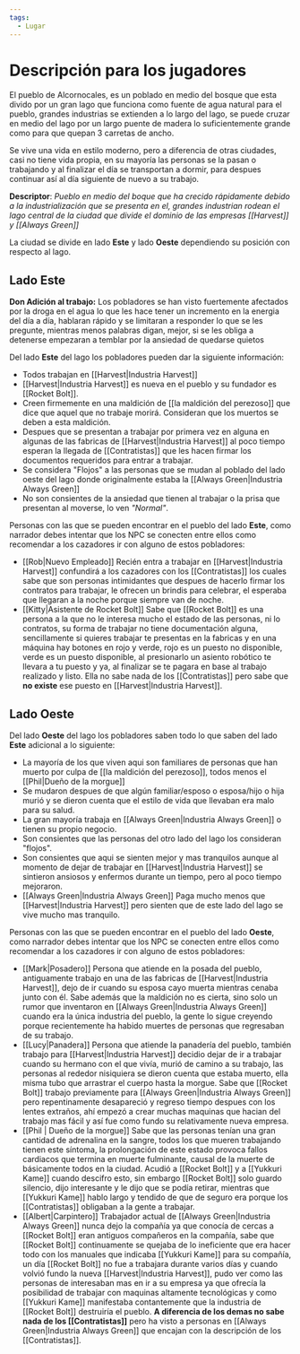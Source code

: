 ```yaml
---
tags:
  - Lugar
---
```

# Descripción para los jugadores
El pueblo de Alcornocales, es un poblado en medio del bosque que esta divido por un gran lago que funciona como fuente de agua natural para el pueblo, grandes industrias se extienden a lo largo del lago, se puede cruzar en medio del lago por un largo puente de madera lo suficientemente grande como para que quepan 3 carretas de ancho.

Se vive una vida en estilo moderno, pero a diferencia de otras ciudades, casi no tiene vida propia, en su mayoría las personas se la pasan o trabajando y al finalizar el día se transportan a dormir, para despues continuar así al día siguiente de nuevo a su trabajo.

**Descriptor**: *Pueblo en medio del boque que ha crecido rápidamente debido a la industrialización que se presenta en el, grandes industrian rodean el lago central de la ciudad que divide el dominio de las empresas [[Harvest]] y [[Always Green]]*

La ciudad se divide en lado **Este** y lado **Oeste** dependiendo su posición con respecto al lago.
## Lado Este

**Don Adición al trabajo:** Los pobladores se han visto fuertemente afectados por la droga en el agua lo que les hace tener un incremento en la energia del día a día,  hablaran rápido y se limitaran a responder lo que se les pregunte, mientras menos palabras digan, mejor, si se les obliga a detenerse empezaran a temblar por la ansiedad de quedarse quietos

Del lado **Este** del lago los pobladores pueden dar la siguiente información:

- Todos trabajan en [[Harvest|Industria Harvest]]
- [[Harvest|Industria Harvest]] es nueva en el pueblo y su fundador es [[Rocket Bolt]].
- Creen firmemente en una maldición de [[la maldición del perezoso]] que dice que aquel que no trabaje morirá. Consideran que los muertos se deben a esta maldición.
- Despues que se presentan a trabajar por primera vez en alguna en algunas de las fabricas de [[Harvest|Industria Harvest]] al poco tiempo esperan la llegada de [[Contratistas]] que les hacen firmar los documentos requeridos para entrar a trabajar.
- Se considera "Flojos" a las personas que se mudan al poblado del lado oeste del lago donde originalmente estaba la [[Always Green|Industria Always Green]]
- No son consientes de la ansiedad que tienen al trabajar o la prisa que presentan al moverse, lo ven *"Normal"*.

Personas con las que se pueden encontrar en el pueblo del lado **Este**, como narrador debes intentar que los NPC se conecten entre ellos como recomendar a los cazadores ir con alguno de estos pobladores:

- [[Rob|Nuevo Empleado]] Recién entra a trabajar en [[Harvest|Industria Harvest]] confundirá a los cazadores con los [[Contratistas]] los cuales sabe que son personas intimidantes que despues de hacerlo firmar los contratos para trabajar, le ofrecen un brindis para celebrar, el esperaba que llegaran a la noche porque siempre van de noche.
- [[Kitty|Asistente de Rocket Bolt]] Sabe que [[Rocket Bolt]] es una persona a la que no le interesa mucho el estado de las personas, ni lo contratos, su forma de trabajar no tiene documentación alguna, sencillamente si quieres trabajar te presentas en la fabricas y en una máquina hay botones en rojo y verde, rojo es un puesto no disponible, verde es un puesto disponible, al presionarlo un asiento robótico te llevara a tu puesto y ya, al finalizar se te pagara en base al trabajo realizado y listo. Ella no sabe nada de los [[Contratistas]] pero sabe que **no existe** ese puesto en [[Harvest|Industria Harvest]].

## Lado Oeste

Del lado **Oeste** del lago los pobladores saben todo lo que saben del lado **Este** adicional a lo siguiente:

- La mayoría de los que viven aqui son familiares de personas que han muerto por culpa de [[la maldición del perezoso]], todos menos el [[Phil|Dueño de la morgue]]
- Se mudaron despues de que algún familiar/esposo o esposa/hijo o hija murió y se dieron cuenta que el estilo de vida que llevaban era malo para su salud.
- La gran mayoría trabaja en [[Always Green|Industria Always Green]] o tienen su propio negocio.
- Son consientes que las personas del otro lado del lago los consideran "flojos".
- Son consientes que aqui se sienten mejor y mas tranquilos aunque al momento de dejar de trabajar en [[Harvest|Industria Harvest]] se sintieron ansiosos y enfermos durante un tiempo, pero al poco tiempo mejoraron.
- [[Always Green|Industria Always Green]] Paga mucho menos que [[Harvest|Industria Harvest]] pero sienten que de este lado del lago se vive mucho mas tranquilo.

Personas con las que se pueden encontrar en el pueblo del lado **Oeste**, como narrador debes intentar que los NPC se conecten entre ellos como recomendar a los cazadores ir con alguno de estos pobladores:

- [[Mark|Posadero]] Persona que atiende en la posada del pueblo, antiguamente trabajo en una de las fabricas de [[Harvest|Industria Harvest]], dejo de ir cuando su esposa cayo muerta mientras cenaba junto con él.  Sabe además que la maldición no es cierta, sino solo un rumor que inventaron en [[Always Green|Industria Always Green]] cuando era la única industria del pueblo, la gente lo sigue creyendo porque recientemente ha habido muertes de personas que regresaban de su trabajo.
- [[Lucy|Panadera]] Persona que atiende la panadería del pueblo, también trabajo para [[Harvest|Industria Harvest]] decidio dejar de ir a trabajar cuando su hermano con el que vivía, murió de camino a su trabajo, las personas al rededor nisiquiera se dieron cuenta que estaba muerto, ella misma tubo que arrastrar el cuerpo hasta la morgue. Sabe que [[Rocket Bolt]] trabajo previamente para [[Always Green|Industria Always Green]] pero repentinamente desapareció y regreso tiempo despues con los lentes extraños, ahí empezó a crear muchas maquinas que hacian del trabajo mas fácil y así fue como fundo su relativamente nueva empresa.
- [[Phil | Dueño de la morgue]] Sabe que las personas tenían una gran cantidad de adrenalina en la sangre, todos los que mueren trabajando tienen este síntoma, la prolongación de este estado provoca fallos cardiacos que termina en muerte fulminante, causal de la muerte de básicamente todos en la ciudad. Acudió a [[Rocket Bolt]] y a [[Yukkuri Kame]] cuando descifro esto, sin embargo [[Rocket Bolt]] solo guardo silencio, dijo interesante y le dijo que se podía retirar, mientras que [[Yukkuri Kame]] hablo largo y tendido de que de seguro era porque los [[Contratistas]] obligaban a la gente a trabajar.
- [[Albert|Carpintero]] Trabajador actual de [[Always Green|Industria Always Green]] nunca dejo la compañía ya que conocía de cercas a [[Rocket Bolt]] eran antiguos compañeros en la compañía, sabe que [[Rocket Bolt]] continuamente se quejaba de lo ineficiente que era hacer todo con los manuales que indicaba [[Yukkuri Kame]] para su compañía, un día [[Rocket Bolt]] no fue a trabajara durante varios días y cuando volvió fundo la nueva [[Harvest|Industria Harvest]], pudo ver como las personas de interesaban mas en ir a su empresa ya que ofrecía la posibilidad de trabajar con maquinas altamente tecnológicas y como [[Yukkuri Kame]] manifestaba contantemente que la industria de [[Rocket Bolt]] destruiría el pueblo. **A diferencia de los demas no sabe nada de los [[Contratistas]]** pero ha visto a personas en [[Always Green|Industria Always Green]] que encajan con la descripción de los [[Contratistas]].
